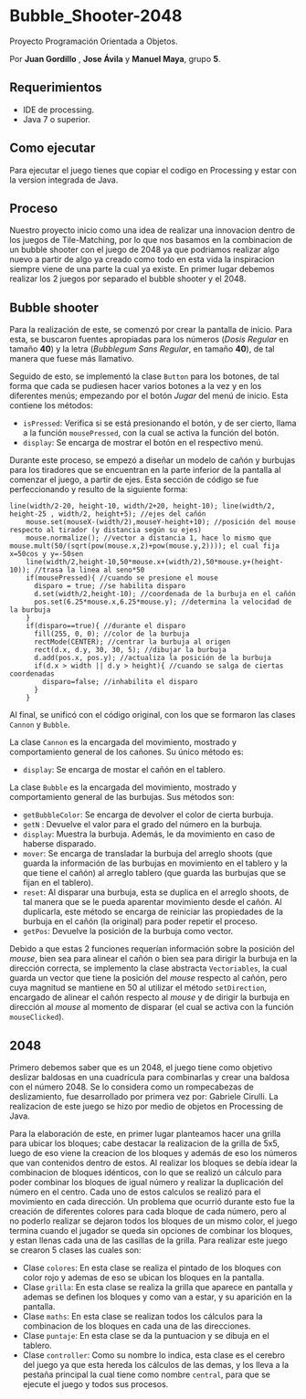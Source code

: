 # Bubble_Shooter-2048
Proyecto Programación Orientada a Objetos.

Por **Juan Gordillo** , **Jose Ávila** y **Manuel Maya**, grupo **5**.

## Requerimientos

- IDE de processing.
- Java 7 o superior.

## Como ejecutar

Para ejecutar el juego tienes que copiar el codigo en Processing y estar con la version integrada de Java.

## Proceso
Nuestro proyecto inicio como una idea de realizar una innovacion dentro de los juegos de Tile-Matching, por lo que nos basamos en la combinacion de un bubble shooter con el juego de 2048 ya que podriamos realizar algo nuevo a partir de algo ya creado como todo en esta vida la inspiracion siempre viene de una parte la cual ya existe.
En primer lugar debemos realizar los 2 juegos por separado el bubble shooter y el 2048.
## Bubble shooter
Para la realización de este, se comenzó por crear la pantalla de inicio. Para esta, se buscaron fuentes apropiadas para los números (*Dosis Regular* en tamaño **40**) y la letra (*Bubblegum Sans Regular*, en tamaño **40**), de tal manera que fuese más llamativo.

Seguido de esto, se implementó la clase ```Button``` para los botones, de tal forma que cada se pudiesen hacer varios botones a la vez y en los diferentes menús; empezando por el botón *Jugar* del menú de inicio. Esta contiene los métodos:

+ ```isPressed```: Verifica si se está presionando el botón, y de ser cierto, llama a la función ```mousePressed```, con la cual se activa la función del botón.
+ ```display```: Se encarga de mostrar el botón en el respectivo menú.

Durante este proceso, se empezó a diseñar un modelo de cañón y burbujas para los tiradores que se encuentran en la parte inferior de la pantalla al comenzar el juego, a partir de ejes. Esta sección de código se fue perfeccionando y resulto de la siguiente forma:

```
line(width/2-20, height-10, width/2+20, height-10); line(width/2, height-25 , width/2, height+5); //ejes del cañón
    mouse.set(mouseX-(width/2),mouseY-height+10); //posición del mouse respecto al tirador (y distancia según su ejes)
    mouse.normalize(); //vector a distancia 1, hace lo mismo que mouse.mult(50/(sqrt(pow(mouse.x,2)+pow(mouse.y,2)))); el cual fija x=50cos y y=-50sen
    line(width/2,height-10,50*mouse.x+(width/2),50*mouse.y+(height-10)); //trasa la linea al seno*50
    if(mousePressed){ //cuando se presione el mouse
      disparo = true; //se habilita disparo
      d.set(width/2,height-10); //coordenada de la burbuja en el cañón
      pos.set(6.25*mouse.x,6.25*mouse.y); //determina la velocidad de la burbuja
    }
    if(disparo==true){ //durante el disparo
      fill(255, 0, 0); //color de la burbuja
      rectMode(CENTER); //centrar la burbuja al origen
      rect(d.x, d.y, 30, 30, 5); //dibujar la burbuja
      d.add(pos.x, pos.y); //actualiza la posición de la burbuja
      if(d.x > width || d.y > height){ //cuando se salga de ciertas coordenadas
        disparo=false; //inhabilita el disparo
      }
    }
```

Al final, se unificó con el código original, con los que se formaron las clases ```Cannon``` y ```Bubble```.

La clase ```Cannon``` es la encargada del movimiento, mostrado y comportamiento general de los cañones. Su único método es:

+ ```display```: Se encarga de mostar el cañón en el tablero.

La clase ```Bubble``` es la encargada del movimiento, mostrado y comportamiento general de las burbujas. Sus métodos son:

+ ```getBubbleColor```: Se encarga de devolver el color de cierta burbuja.
+ ```getN``` : Devuelve el valor para el grado del número en la burbuja.
+ ```display```: Muestra la burbuja. Además, le da movimiento en caso de haberse disparado.
+ ```mover```: Se encarga de transladar la burbuja del arreglo shoots (que guarda la información de las burbujas en movimiento en el tablero y la que tiene el cañón) al arreglo tablero (que guarda las burbujas que se fijan en el tablero).
+ ```reset```: Al disparar una burbuja, esta se duplica en el arreglo shoots, de tal manera que se le pueda aparentar movimiento desde el cañón. Al duplicarla, este método se encarga de reiniciar las propiedades de la burbuja en el cañón (la original) para poder repetir el proceso.
+ ```getPos```: Devuelve la posición de la burbuja como vector.

Debido a que estas 2 funciones requerían información sobre la posición del *mouse*, bien sea para alinear el cañón o bien sea para dirigir la burbuja en la dirección correcta, se implemento la clase abstracta ```Vectoriables```, la cual guarda un vector que tiene la posición del *mouse* respecto al cañón, pero cuya magnitud se mantiene en 50 al utilizar el método ```setDirection```, encargado de alinear el cañón respecto al *mouse* y de dirigir la burbuja en dirección al *mouse* al momento de disparar (el cual se activa con la función ```mouseClicked```).

## 2048
Primero debemos saber que es un 2048, el juego tiene como objetivo deslizar baldosas en una cuadrícula para combinarlas y crear una baldosa con el número 2048. Se lo considera como un rompecabezas de deslizamiento, fue desarrollado por primera vez por: Gabriele Cirulli.
La realizacion de este juego se hizo por medio de objetos en Processing de Java.

Para la elaboración de este, en primer lugar planteamos hacer una grilla para ubicar los bloques; cabe destacar la realizacion de la grilla de 5x5, luego de eso viene la creacion de los bloques y además de eso los números que van contenidos dentro de estos. Al realizar los bloques se debía idear la combinacion de bloques idénticos, con lo que se realizó un cálculo para poder combinar los bloques de igual número y realizar la duplicación del número en el centro. Cada uno de estos calculos se realizó para el movimiento en cada dirección. Un problema que ocurrió durante esto fue la creación de diferentes colores para cada bloque de cada número, pero al no poderlo realizar se dejaron todos los bloques de un mismo color, el juego termina cuando el jugador se queda sin opciones de combinar los bloques, y estan llenas cada una de las casillas de la grilla. Para realizar este juego se crearon 5 clases las cuales son:
+ Clase ```colores```: En esta clase se realiza el pintado de los bloques con color rojo y ademas de eso se ubican los bloques en la pantalla.
+ Clase ```grilla```: En esta clase se realiza la grilla que aparece en pantalla y ademas se definen los bloques y como van a estar, y su aparición en la pantalla.
+ Clase ```maths```: En esta clase se realizan todos los cálculos para la combinacion de los bloques en cada una de las direcciones.
+ Clase ```puntaje```: En esta clase se da la puntuacion y se dibuja en el tablero.
+ Clase ```controller```: Como su nombre lo indica, esta clase es el cerebro del juego ya que esta hereda los cálculos de las demas, y los lleva a la pestaña principal la cual tiene como nombre ```central```, para que se ejecute el juego y todos sus procesos.
